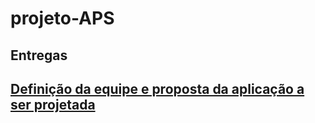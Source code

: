 # projeto-APS

<h2> Entregas <h2/>
<a href="https://docs.google.com/document/d/1TmrRuEcRnA4EGhxW9vJIAzgOy1lYUbCWCjlGKx5gtnU/edit#"> Definição da equipe e proposta da aplicação a ser projetada </a>
